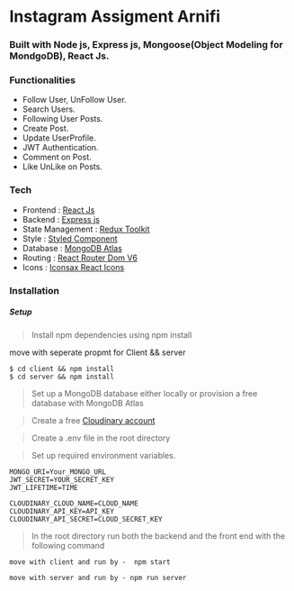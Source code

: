 # Instagram Assigment Arnifi

### Built with Node js, Express js, Mongoose(Object Modeling for MondgoDB), React Js.

### Functionalities

- Follow User, UnFollow User.
- Search Users.
- Following User Posts.
- Create Post.
- Update UserProfile.
- JWT Authentication.
- Comment on Post.
- Like UnLike on Posts.

### Tech

- Frontend : [React Js](https://reactjs.org/)
- Backend :  [Express js](https://expressjs.com/)
- State Management : [Redux Toolkit](https://redux-toolkit.js.org/)
- Style : [Styled Component](https://styled-components.com/)
- Database : [MongoDB Atlas](https://www.mongodb.com/)
- Routing : [React Router Dom V6](https://reactrouter.com/)
- Icons : [Iconsax React Icons](https://iconsax-react.pages.dev/)

### Installation

##### Setup

> Install npm dependencies using npm install

move with seperate propmt for Client && server
```
$ cd client && npm install 
$ cd server && npm install

```

> Set up a MongoDB database either locally or provision a free database with MongoDB Atlas

> Create a free [Cloudinary account](https://cloudinary.com/)

> Create a .env file in the root directory

> Set up required environment variables.

```
MONGO_URI=Your_MONGO_URL
JWT_SECRET=YOUR_SECRET_KEY
JWT_LIFETIME=TIME

CLOUDINARY_CLOUD_NAME=CLOUD_NAME
CLOUDINARY_API_KEY=API_KEY
CLOUDINARY_API_SECRET=CLOUD_SECRET_KEY

```

> In the root directory run both the backend and the front end with the following command

```
move with client and run by -  npm start

move with server and run by - npm run server
```

